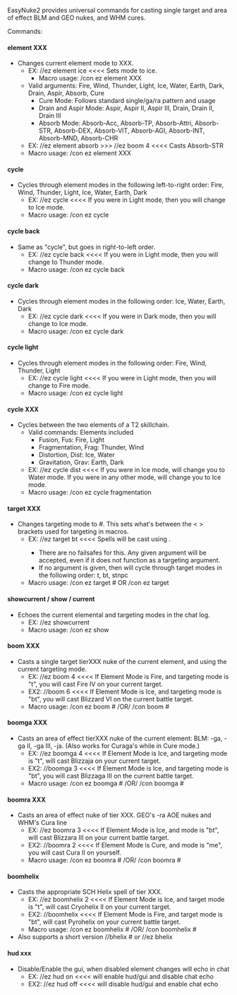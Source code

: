 EasyNuke2 provides universal commands for casting single target and area of effect BLM and GEO nukes, and WHM cures.

Commands:

#### element XXX
* Changes current element mode to XXX.
  * EX: //ez element ice <<<< Sets mode to ice.
    * Macro usage: /con ez element XXX
  * Valid arguments: Fire, Wind, Thunder, Light, Ice, Water, Earth, Dark, Drain, Aspir, Absorb, Cure
    * Cure Mode: Follows standard single/ga/ra pattern and usage
    * Drain and Aspir Mode: Aspir, Aspir II, Aspir III, Drain, Drain II, Drain III
    * Absorb Mode: Absorb-Acc, Absorb-TP, Absorb-Attri, Absorb-STR, Absorb-DEX, Absorb-VIT, Absorb-AGI, Absorb-INT, Absorb-MND, Absorb-CHR
  * EX: //ez element absorb  >>> //ez boom 4 <<<< Casts Absorb-STR
  * Macro usage: /con ez element XXX

#### cycle
* Cycles through element modes in the following left-to-right order: Fire, Wind, Thunder, Light, Ice, Water, Earth, Dark
  * EX: //ez cycle <<<< If you were in Light mode, then you will change to Ice mode.
  * Macro usage: /con ez cycle

#### cycle back
* Same as "cycle", but goes in right-to-left order.
  * EX: //ez cycle back <<<< If you were in Light mode, then you will change to Thunder mode.
  * Macro usage: /con ez cycle back

#### cycle dark
* Cycles through element modes in the following order: Ice, Water, Earth, Dark
  * EX: //ez cycle dark <<<< If you were in Dark mode, then you will change to Ice mode.
  * Macro usage: /con ez cycle dark

#### cycle light
* Cycles through element modes in the following order: Fire, Wind, Thunder, Light
  * EX: //ez cycle light <<<< If you were in Light mode, then you will change to Fire mode.
  * Macro usage: /con ez cycle light

#### cycle XXX
* Cycles between the two elements of a T2 skillchain.
  * Valid commands: Elements included
    * Fusion, Fus: Fire, Light
    * Fragmentation, Frag: Thunder, Wind
    * Distortion, Dist: Ice, Water
    * Gravitation, Grav: Earth, Dark
  * EX: //ez cycle dist <<<< If you were in Ice mode, will change you to Water mode. If you were in any other mode, will change you to Ice mode.
  * Macro usage: /con ez cycle fragmentation

#### target XXX
* Changes targeting mode to #.  This sets what's between the < > brackets used for targeting in macros.
  * EX: //ez target bt <<<< Spells will be cast using <bt>.
    * There are no failsafes for this. Any given argument will be accepted, even if it does not function as a targeting argument.
    * If no argument is given, then will cycle through target modes in the following order: t, bt, stnpc
  * Macro usage: /con ez target #   OR   /con ez target

#### showcurrent / show / current
* Echoes the current elemental and targeting modes in the chat log.
  * EX: //ez showcurrent
  * Macro usage: /con ez show

#### boom XXX
* Casts a single target tierXXX nuke of the current element, and using the current targeting mode.
  * EX: //ez boom 4 <<<< If Element Mode is Fire, and targeting mode is "t", you will cast Fire IV on your current target.
  * EX2: //boom 6 <<<< If Element Mode is Ice, and targeting mode is "bt", you will cast Blizzard VI on the current battle target.
  * Macro usage: /con ez boom #    /OR/    /con boom #

#### boomga XXX
* Casts an area of effect tierXXX nuke of the current element: BLM: -ga, -ga II, -ga III, -ja. (Also works for Curaga's while in Cure mode.)
  * EX: //ez boomga 4 <<<< If Element Mode is Ice, and targeting mode is "t", will cast Blizzaja on your current target.
  * EX2: //boomga 3 <<<< If Element Mode is Ice, and targeting mode is "bt", you will cast Blizzaga III on the current battle target.
  * Macro usage: /con ez boomga #    /OR/    /con boomga #

#### boomra XXX
* Casts an area of effect nuke of tier XXX. GEO's -ra AOE nukes and WHM's Cura line
  * EX: //ez boomra 3 <<<< If Element Mode is Ice, and mode is "bt", will cast Blizzara III on your current battle target.
  * EX2: //boomra 2 <<<< If Element Mode is Cure, and mode is "me", you will cast Cura II on yourself.
  * Macro usage: /con ez boomra #    /OR/    /con boomra #
  
#### boomhelix
* Casts the appropriate SCH Helix spell of tier XXX.
  * EX: //ez boomhelix 2 <<<< If Element Mode is Ice, and target mode is "t", will cast Cryohelix II on your current target.
  * EX2: //boomhelix <<<< If Element Mode is Fire, and target mode is "bt", will cast Pyrohelix on your current battle target.
  * Macro usage: /con ez boomhelix # /OR/ /con boomhelix #
* Also supports a short version //bhelix # or //ez bhelix

#### hud xxx
* Disable/Enable the gui, when disabled element changes will echo in chat
  * EX: //ez hud on  <<<< will enable hud/gui and disable chat echo
  * EX2: //ez hud off <<<< will disable hud/gui and enable chat echo
